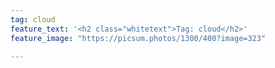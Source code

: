 ```yaml
---
tag: cloud
feature_text: '<h2 class="whitetext">Tag: cloud</h2>'
feature_image: "https://picsum.photos/1300/400?image=323"

---
```

